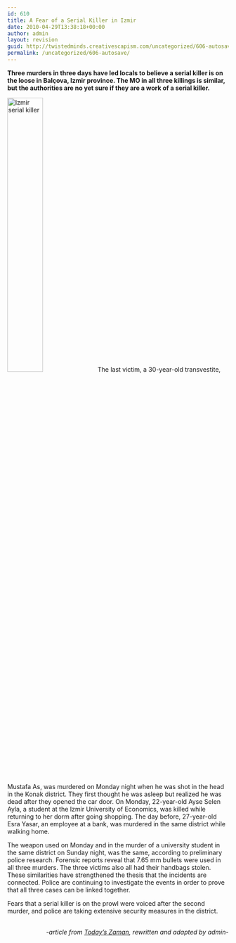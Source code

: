 ```yaml
---
id: 610
title: A Fear of a Serial Killer in Izmir
date: 2010-04-29T13:38:18+00:00
author: admin
layout: revision
guid: http://twistedminds.creativescapism.com/uncategorized/606-autosave/
permalink: /uncategorized/606-autosave/
---
```

<p class="dropcap-first">
  <strong>Three murders in three days have led locals to believe a serial killer is on the loose in Balçova, Izmir province. The MO in all three killings is similar, but the authorities are no yet sure if they are a work of a serial killer.</strong>
</p>

<img class="left" title="A computer generated image of the alleged serial killer" src="img/post/IzmirSerialKiller.jpg" alt="Izmir serial killer" width="40%" /> The last victim, a 30-year-old transvestite, Mustafa As, was murdered on Monday night when he was shot in the head in the Konak district. They first thought he was asleep but realized he was dead after they opened the car door. On Monday, 22-year-old Ayse Selen Ayla, a student at the Izmir University of Economics, was killed while returning to her dorm after going shopping. The day before, 27-year-old Esra Yasar, an employee at a bank, was murdered in the same district while walking home.

The weapon used on Monday and in the murder of a university student in the same district on Sunday night, was the same, according to preliminary police research. Forensic reports reveal that 7.65 mm bullets were used in all three murders. The three victims also all had their handbags stolen. These similarities have strengthened the thesis that the incidents are connected. Police are continuing to investigate the events in order to prove that all three cases can be linked together.

<p style="text-align: left;">
  Fears that a serial killer is on the prowl were voiced after the second murder, and police are taking extensive security measures in the district.<br /> <em></em>
</p>

<p style="text-align: right;">
  <em><br /> -article from <a title="Today's Zaman" href="http://www.todayszaman.com">Today&#8217;s Zaman</a>, rewritten and adapted by admin-</em>
</p>